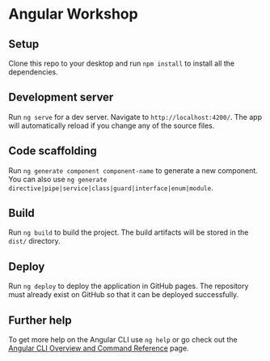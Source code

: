 # Angular Workshop

## Setup

Clone this repo to your desktop and run `npm install` to install all the dependencies.

## Development server

Run `ng serve` for a dev server. Navigate to `http://localhost:4200/`. The app will automatically reload if you change any of the source files.

## Code scaffolding

Run `ng generate component component-name` to generate a new component. You can also use `ng generate directive|pipe|service|class|guard|interface|enum|module`.

## Build

Run `ng build` to build the project. The build artifacts will be stored in the `dist/` directory.

## Deploy

Run `ng deploy` to deploy the application in GitHub pages. The repository must already exist on GitHub so that it can be deployed successfully.

## Further help

To get more help on the Angular CLI use `ng help` or go check out the [Angular CLI Overview and Command Reference](https://angular.io/cli) page.
